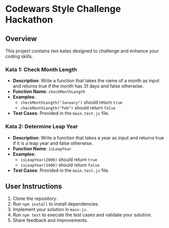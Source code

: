# Codewars Style Challenge Hackathon

## Overview
This project contains two katas designed to challenge and enhance your coding skills.

### Kata 1: Check Month Length
- **Description**: Write a function that takes the name of a month as input and returns true if the month has 31 days and false otherwise.
- **Function Name**: `checkMonthLength`
- **Examples**:
  - `checkMonthLength("January")` should return `true`
  - `checkMonthLength("Feb")` should return `false`
- **Test Cases**: Provided in the `main.test.js` file.

### Kata 2: Determine Leap Year
- **Description**: Write a function that takes a year as input and returns true if it is a leap year and false otherwise.
- **Function Name**: `isLeapYear`
- **Examples**:
  - `isLeapYear(2000)` should return `true`
  - `isLeapYear(1900)` should return `false`
- **Test Cases**: Provided in the `main.test.js` file.

## User Instructions
1. Clone the repository.
2. Run `npm install` to install dependencies.
3. Implement your solution in `main.js`.
4. Run `npm test` to execute the test cases and validate your solution.
5. Share feedback and improvements.